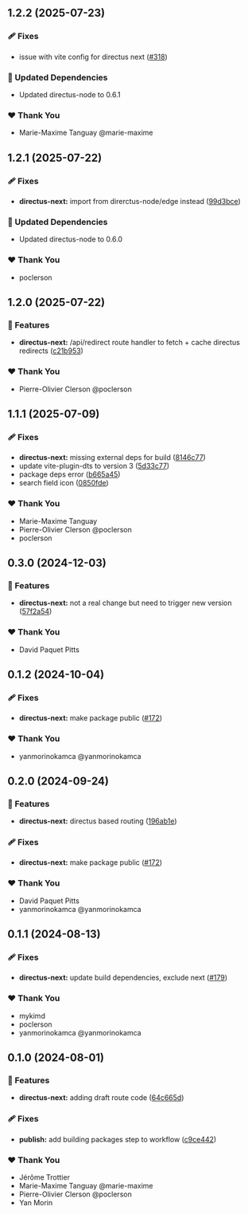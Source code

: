 ## 1.2.2 (2025-07-23)

### 🩹 Fixes

- issue with vite config for directus next ([#318](https://github.com/OKAMca/stack/pull/318))

### 🧱 Updated Dependencies

- Updated directus-node to 0.6.1

### ❤️ Thank You

- Marie-Maxime Tanguay @marie-maxime

## 1.2.1 (2025-07-22)

### 🩹 Fixes

- **directus-next:** import from direrctus-node/edge instead ([99d3bce](https://github.com/OKAMca/stack/commit/99d3bce))

### 🧱 Updated Dependencies

- Updated directus-node to 0.6.0

### ❤️ Thank You

- poclerson

## 1.2.0 (2025-07-22)

### 🚀 Features

- **directus-next:** /api/redirect route handler to fetch + cache directus redirects ([c21b953](https://github.com/OKAMca/stack/commit/c21b953))

### ❤️ Thank You

- Pierre-Olivier Clerson @poclerson

## 1.1.1 (2025-07-09)

### 🩹 Fixes

- **directus-next:** missing external deps for build ([8146c77](https://github.com/OKAMca/stack/commit/8146c77))
- update vite-plugin-dts to version 3 ([5d33c77](https://github.com/OKAMca/stack/commit/5d33c77))
- package deps error ([b665a45](https://github.com/OKAMca/stack/commit/b665a45))
- search field icon ([0850fde](https://github.com/OKAMca/stack/commit/0850fde))

### ❤️ Thank You

- Marie-Maxime Tanguay
- Pierre-Olivier Clerson @poclerson
- poclerson

## 0.3.0 (2024-12-03)


### 🚀 Features

- **directus-next:** not a real change but need to trigger new version ([57f2a54](https://github.com/OKAMca/stack/commit/57f2a54))


### ❤️  Thank You

- David Paquet Pitts

## 0.1.2 (2024-10-04)


### 🩹 Fixes

- **directus-next:** make package public ([#172](https://github.com/OKAMca/stack/pull/172))


### ❤️  Thank You

- yanmorinokamca @yanmorinokamca

## 0.2.0 (2024-09-24)


### 🚀 Features

- **directus-next:** directus based routing ([196ab1e](https://github.com/OKAMca/stack/commit/196ab1e))


### 🩹 Fixes

- **directus-next:** make package public ([#172](https://github.com/OKAMca/stack/pull/172))


### ❤️  Thank You

- David Paquet Pitts
- yanmorinokamca @yanmorinokamca

## 0.1.1 (2024-08-13)


### 🩹 Fixes

- **directus-next:** update build dependencies, exclude next ([#179](https://github.com/OKAMca/stack/pull/179))


### ❤️  Thank You

- mykimd
- poclerson
- yanmorinokamca @yanmorinokamca

## 0.1.0 (2024-08-01)


### 🚀 Features

- **directus-next:** adding draft route code ([64c665d](https://github.com/OKAMca/stack/commit/64c665d))


### 🩹 Fixes

- **publish:** add building packages step to workflow ([c9ce442](https://github.com/OKAMca/stack/commit/c9ce442))


### ❤️  Thank You

- Jérôme Trottier
- Marie-Maxime Tanguay @marie-maxime
- Pierre-Olivier Clerson @poclerson
- Yan Morin